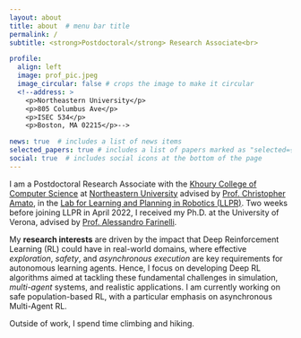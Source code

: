 ```yaml
---
layout: about
title: about  # menu bar title
permalink: /
subtitle: <strong>Postdoctoral</strong> Research Associate<br>

profile:
  align: left
  image: prof_pic.jpeg
  image_circular: false # crops the image to make it circular
  <!--address: >
    <p>Northeastern University</p>
    <p>805 Columbus Ave</p>
    <p>ISEC 534</p>
    <p>Boston, MA 02215</p>-->

news: true  # includes a list of news items
selected_papers: true # includes a list of papers marked as "selected={true}"
social: true  # includes social icons at the bottom of the page
---
```


I am a Postdoctoral Research Associate with the <a href="https://www.khoury.northeastern.edu/people/enrico-marchesini">Khoury College of Computer Science</a> at <a href="https://www.northeastern.edu">Northeastern University</a> advised by <a href="https://www.khoury.northeastern.edu/people/chris-amato/">Prof. Christopher Amato</a>, in the <a href="https://llpr.ccs.neu.edu">Lab for Learning and Planning in Robotics (LLPR)</a>. Two weeks before joining LLPR in April 2022, I received my Ph.D. at the University of Verona, advised by <a href="http://profs.sci.univr.it/~farinelli">Prof. Alessandro Farinelli</a>. 

My <strong>research interests</strong> are driven by the impact that Deep Reinforcement Learning (RL) could have in real-world domains, where effective <em>exploration</em>, <em>safety</em>, and <em>asynchronous execution</em> are key requirements for autonomous learning agents. Hence, I focus on developing Deep RL algorithms aimed at tackling these fundamental challenges in simulation, <em>multi-agent</em> systems, and realistic applications. I am currently working on safe population-based RL, with a particular emphasis on asynchronous Multi-Agent RL. 

Outside of work, I spend time climbing and hiking.
